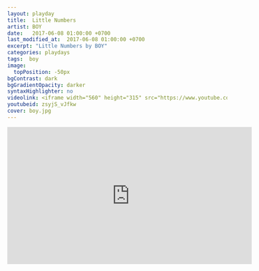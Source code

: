 ```yaml
---
layout: playday
title:  Little Numbers
artist: BOY
date:   2017-06-08 01:00:00 +0700
last_modified_at:  2017-06-08 01:00:00 +0700
excerpt: "Little Numbers by BOY"
categories: playdays
tags:  boy
image:
  topPosition: -50px
bgContrast: dark
bgGradientOpacity: darker
syntaxHighlighter: no
videolink: <iframe width="560" height="315" src="https://www.youtube.com/embed/zsyjS_vJfkw" frameborder="0" allowfullscreen></iframe>
youtubeid: zsyjS_vJfkw
cover: boy.jpg
---
```


<iframe width="560" height="315" src="https://www.youtube.com/embed/zsyjS_vJfkw" frameborder="0" allowfullscreen></iframe>
